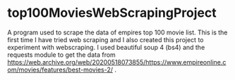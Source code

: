 # top100MoviesWebScrapingProject
 A program used to scrape the data of empires top 100 movie list. This is the first time I have tried web scraping and I also created this project to experiment with webscraping. I used beautiful soup 4 (bs4) and the requests module to get the data from  https://web.archive.org/web/20200518073855/https://www.empireonline.com/movies/features/best-movies-2/ .

